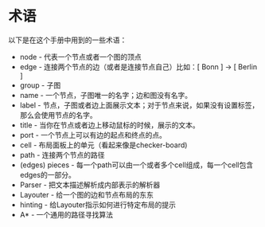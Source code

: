 # 术语

以下是在这个手册中用到的一些术语：

- node - 代表一个节点或者一个图的顶点
- edge - 连接两个节点的边（或者是连接节点自己）比如：[ Bonn ] -> [ Berlin ]
- group - 子图
- name - 一个节点，子图唯一的名字；边和图没有名字。
- label - 节点，子图或者边上面展示文本；对于节点来说，如果没有设置标签，那么会使用节点的名字。
- title - 当你在节点或者边上移动鼠标的时候，展示的文本。
- port - 一个节点上可以有边的起点和终点的点。
- cell - 布局面板上的单元（看起来像是checker-board)
- path - 连接两个节点的路径
- (edges) pieces - 每一个path可以由一个或者多个cell组成，每一个cell包含edges的一部分。
- Parser - 把文本描述解析成内部表示的解析器
- Layouter - 给一个图的边和节点布局的东东
- hinting - 给Layouter指示如何进行特定布局的提示
- A\* - 一个通用的路径寻找算法
